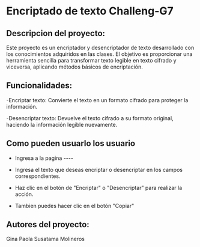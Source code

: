 <h1>Encriptado de texto Challeng-G7</h1>

<h2>Descripcion del proyecto:</h2> 

 Este proyecto es un encriptador y desencriptador de texto desarrollado con los conocimientos adquiridos en las clases. El objetivo es proporcionar una herramienta sencilla para transformar texto legible en texto cifrado y viceversa, aplicando métodos básicos de encriptación.

<h2>Funcionalidades:</h2> 

-Encriptar texto: Convierte el texto en un formato cifrado para proteger la información.

-Desencriptar texto: Devuelve el texto cifrado a su formato original, haciendo la información legible nuevamente.

<h2>Como pueden usuarlo los usuario</h2>

- Ingresa a la pagina ----

- Ingresa el texto que deseas encriptar o desencriptar en los campos correspondientes.
  
- Haz clic en el botón de "Encriptar" o "Desencriptar" para realizar la acción.
  
- Tambien puedes hacer clic en el  botón "Copiar"
  
<h2>Autores del proyecto:</h2>
Gina Paola Susatama Molineros
